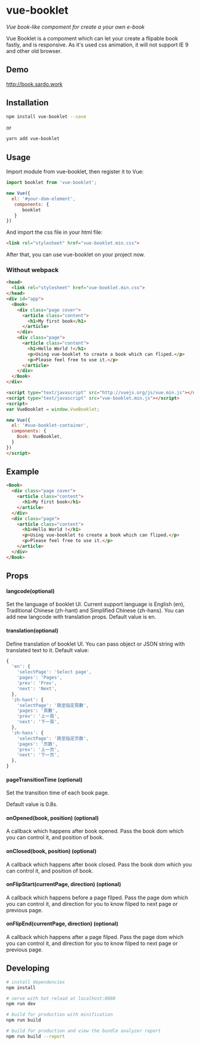 # vue-booklet
*Vue book-like compoment for create a your own e-book*

Vue Booklet is a compoment which can let your create a flipable book fastly, and is responsive.
As it's used css animation, it will not support IE 9 and other old browser.

## Demo

http://book.sardo.work

## Installation
```bash
npm install vue-booklet --save
```

or

```bash
yarn add vue-booklet
```

## Usage

Import module from vue-booklet, then register it to Vue:

```js
import booklet from 'vue-booklet';

new Vue({
  el: '#your-dom-element',
   components: {
      booklet
   }
})
```

And import the css file in your html file:
```html
<link rel="stylesheet" href="vue-booklet.min.css">
```

After that, you can use vue-booklet on your project now.

### Without webpack

```html
<head>
  <link rel="stylesheet" href="vue-booklet.min.css">
</head>
<div id="app">
  <Book>
    <div class="page cover">
      <article class="content">
        <h1>My first book</h1>
      </article>
    </div>
    <div class="page">
      <article class="content">
        <h1>Hello World !</h1>
        <p>Using vue-booklet to create a book which can fliped.</p>
        <p>Please feel free to use it.</p>
      </article>
    </div>
  </Book>
</div>

<script type="text/javascript" src="http://vuejs.org/js/vue.min.js"></script>
<script type="text/javascript" src="vue-booklet.min.js"></script>
<script>
var VueBooklet = window.VueBooklet;

new Vue({
  el: '#vue-booklet-container',
  components: {
    Book: VueBooklet,
  }
})
</script>
```

## Example
```html
<Book>
  <div class="page cover">
    <article class="content">
      <h1>My first book</h1>
    </article>
  </div>
  <div class="page">
    <article class="content">
      <h1>Hello World !</h1>
      <p>Using vue-booklet to create a book which can fliped.</p>
      <p>Please feel free to use it.</p>
    </article>
  </div>
</Book>
```

## Props

#### langcode(optional)
Set the language of booklet UI.
Current support language is English (en), Traditional Chinese (zh-hant) and Simplified Chinese (zh-hans). You can add new langcode with translation props.
Default value is en.

#### translation(optional)
Define translation of booklet UI. You can pass object or JSON string with translated text to it.
Default value:
```js
{
  'en': {
    'selectPage': 'Select page',
    'pages': 'Pages',
    'prev': 'Prev',
    'next': 'Next',
  },
  'zh-hant': {
    'selectPage': '跳至指定頁數',
    'pages': '頁數',
    'prev': '上一頁',
    'next': '下一頁',
  },
  'zh-hans': {
    'selectPage': '跳至指定页数',
    'pages': '页数',
    'prev': '上一页',
    'next': '下一页',
  },
}
```

#### pageTransitionTime (optional)
Set the transition time of each book page.

Default value is 0.8s.

#### onOpened(book, position) (optional)
A callback which happens after book opened. Pass the book dom which you can control it, and position of book.

#### onClosed(book, position) (optional)
A callback which happens after book closed. Pass the book dom which you can control it, and position of book.

#### onFlipStart(currentPage, direction) (optional)
A callback which happens before a page filped. Pass the page dom which you can control it,
and direction for you to know filped to next page or previous page.

#### onFlipEnd(currentPage, direction) (optional)
A callback which happens after a page filped. Pass the page dom which you can control it,
and direction for you to know filped to next page or previous page.


## Developing

``` bash
# install dependencies
npm install

# serve with hot reload at localhost:8080
npm run dev

# build for production with minification
npm run build

# build for production and view the bundle analyzer report
npm run build --report
```
